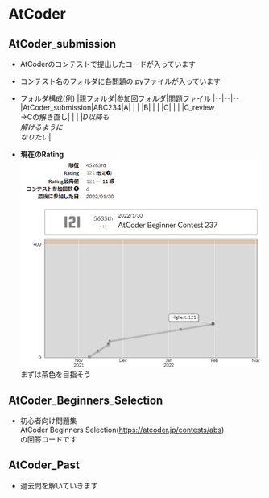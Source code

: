# AtCoder
## AtCoder_submission
- AtCoderのコンテストで提出したコードが入っています

- コンテスト名のフォルダに各問題の.pyファイルが入っています

- フォルダ構成(例)
  |親フォルダ|参加回フォルダ|問題ファイル
  |--|--|--
  |AtCoder_submission|ABC234|A|
  | | |B|
  | | |C|
  | | |C_review<br>→Cの解き直し|
  | | |*D以降も<br>解けるように<br>なりたい*|

- **現在のRating**<br>
  ![Rating](AtCoder_Rating/20220130.png)<br>
  まずは茶色を目指そう

## AtCoder_Beginners_Selection
- 初心者向け問題集<br>AtCoder Beginners Selection(https://atcoder.jp/contests/abs)<br>の回答コードです

## AtCoder_Past
- 過去問を解いていきます

